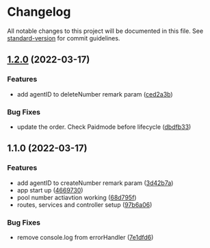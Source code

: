 # Changelog

All notable changes to this project will be documented in this file. See [standard-version](https://github.com/conventional-changelog/standard-version) for commit guidelines.

## [1.2.0](https://github.com/enochmk/cbs-automation-api/compare/v1.1.0...v1.2.0) (2022-03-17)


### Features

* add agentID to deleteNumber remark param ([ced2a3b](https://github.com/enochmk/cbs-automation-api/commit/ced2a3b785176680955413aff54cdc3f1dc0076a))


### Bug Fixes

* update the order. Check Paidmode before lifecycle ([dbdfb33](https://github.com/enochmk/cbs-automation-api/commit/dbdfb337bc8c427e23cacb87b62f0589be6a141e))

## 1.1.0 (2022-03-17)


### Features

* add agentID to createNumber remark param ([3d42b7a](https://github.com/enochmk/cbs-automation-api/commit/3d42b7accc06c2430eb6f473eeedd4f08176dea5))
* app start up ([4669730](https://github.com/enochmk/cbs-automation-api/commit/46697308b5626acfab6ea5eb2dd626831da468a0))
* pool number actiavtion working ([68d795f](https://github.com/enochmk/cbs-automation-api/commit/68d795fe938975d76d4b92fe83f457c7b28fb456))
* routes, services and controller setup ([97b6a06](https://github.com/enochmk/cbs-automation-api/commit/97b6a0620fd9ee4efde420f88f50342fe09c5d69))


### Bug Fixes

* remove console.log from errorHandler ([7e1dfd6](https://github.com/enochmk/cbs-automation-api/commit/7e1dfd6dae69396cc45065c4d4f310ef4b821b3b))
